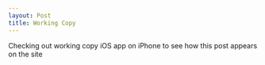 ```yaml
---
layout: Post
title: Working Copy 
---
```


Checking out working copy iOS app on iPhone to see how this post appears on the site 
